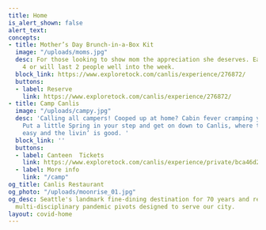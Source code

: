 ```yaml
---
title: Home
is_alert_shown: false
alert_text: 
concepts:
- title: Mother’s Day Brunch-in-a-Box Kit
  image: "/uploads/moms.jpg"
  desc: For those looking to show mom the appreciation she deserves. Easily feeds
    4 or will last 2 people well into the week.
  block_link: https://www.exploretock.com/canlis/experience/276872/
  buttons:
  - label: Reserve
    link: https://www.exploretock.com/canlis/experience/276872/
- title: Camp Canlis
  image: "/uploads/campy.jpg"
  desc: 'Calling all campers! Cooped up at home? Cabin fever cramping your style?
    Put a little Spring in your step and get on down to Canlis, where the eatin’ is
    easy and the livin’ is good. '
  block_link: ''
  buttons:
  - label: Canteen  Tickets
    link: https://www.exploretock.com/canlis/experience/private/bca46d25-40b7-421a-9d6d-70fcef470746
  - label: More info
    link: "/camp"
og_title: Canlis Restaurant
og_photo: "/uploads/moonrise_01.jpg"
og_desc: Seattle's landmark fine-dining destination for 70 years and recent home to
  multi-disciplinary pandemic pivots designed to serve our city.
layout: covid-home
---
```


